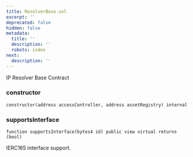 ```yaml
---
title: ResolverBase.sol
excerpt: ''
deprecated: false
hidden: false
metadata:
  title: ''
  description: ''
  robots: index
next:
  description: ''
---
```

IP Resolver Base Contract

### constructor

```solidity
constructor(address accessController, address assetRegistry) internal
```

### supportsInterface

```solidity
function supportsInterface(bytes4 id) public view virtual returns (bool)
```

IERC165 interface support.

